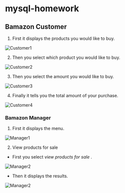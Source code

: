 # mysql-homework

## Bamazon Customer


1. First it displays the products you would like to buy.

![Customer1](/screenshots/customer1.PNG)

2. Then you select which product you would like to buy.

![Customer2](/screenshots/customer2.PNG)

3. Then you select the amount you would like to buy.

![Customer3](/screenshots/customer3.PNG)

4. Finally it tells you the total amount of your purchase.

![Customer4](/screenshots/customer4.PNG)

### Bamazon Manager

1. First it displays the menu.

![Manager1](/screenshots/manager1.PNG)

2. View products for sale

* First you select *view products for sale* .

![Manager2](/screenshots/manager2.PNG)

* Then it displays the results.

![Manager2](/screenshots/manager3.PNG)


